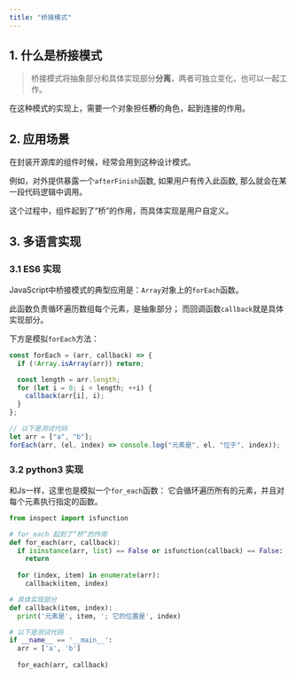 ```yaml
---
title: "桥接模式"
---
```


## 1. 什么是桥接模式

> 桥接模式将抽象部分和具体实现部分**分离**，两者可独立变化，也可以一起工作。

在这种模式的实现上，需要一个对象担任**桥**的角色，起到连接的作用。

## 2. 应用场景

在封装开源库的组件时候，经常会用到这种设计模式。

例如，对外提供暴露一个`afterFinish`函数, 
如果用户有传入此函数, 那么就会在某一段代码逻辑中调用。

这个过程中，组件起到了“桥”的作用，而具体实现是用户自定义。

## 3. 多语言实现

### 3.1 ES6 实现

JavaScript中桥接模式的典型应用是：`Array`对象上的`forEach`函数。

此函数负责循环遍历数组每个元素，是抽象部分；
而回调函数`callback`就是具体实现部分。

下方是模拟`forEach`方法：

```javascript
const forEach = (arr, callback) => {
  if (!Array.isArray(arr)) return;

  const length = arr.length;
  for (let i = 0; i < length; ++i) {
    callback(arr[i], i);
  }
};

// 以下是测试代码
let arr = ["a", "b"];
forEach(arr, (el, index) => console.log("元素是", el, "位于", index));
```

### 3.2 python3 实现

和Js一样，这里也是模拟一个`for_each`函数：
它会循环遍历所有的元素，并且对每个元素执行指定的函数。

```python
from inspect import isfunction

# for_each 起到了“桥”的作用
def for_each(arr, callback):
  if isinstance(arr, list) == False or isfunction(callback) == False:
    return
  
  for (index, item) in enumerate(arr):
    callback(item, index)

# 具体实现部分
def callback(item, index):
  print('元素是', item, '; 它的位置是', index)

# 以下是测试代码
if __name__ == '__main__':
  arr = ['a', 'b']
  
  for_each(arr, callback)
```
